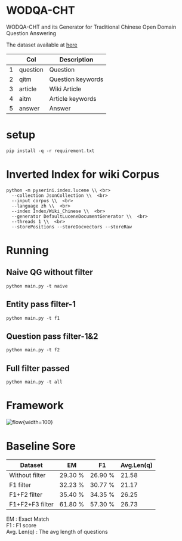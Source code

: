 # WODQA-CHT
WODQA-CHT and its Generator for Traditional Chinese Open Domain Question Answering

The dataset available at [here](https://github.com/swguo/WODQA-CHT/blob/main/data/wodqa_cnt.csv)

|| Col  | Description  | 
|---|---|---|
|1|  question   | Question | 
|2|  qitm        | Question keywords  | 
|3|  article     | Wiki Article  | 
|4|  aitm       | Article keywords  | 
|5|  answer        | Answer  | 


# setup
```
pip install -q -r requirement.txt
```
# Inverted Index for wiki Corpus
```
python -m pyserini.index.lucene \\ <br>
  --collection JsonCollection \\  <br>
  --input corpus \\  <br>
  --language zh \\  <br>
  --index Index/Wiki_Chinese \\  <br>
  --generator DefaultLuceneDocumentGenerator \\  <br>
  --threads 1 \\  <br>
  --storePositions --storeDocvectors --storeRaw
```  
  
 # Running
 
 ## Naive QG without filter
 ```
 python main.py -t naive
 ```
 
 ## Entity pass filter-1
 ```
 python main.py -t f1
 ```
 
 ## Question pass filter-1&2
 ```
 python main.py -t f2
 ```
  
 ## Full filter passed
 ```
 python main.py -t all
 ```
 
 # Framework

![flow](https://user-images.githubusercontent.com/5722978/189902323-be43b401-edcd-4f73-80fe-d25f96522173.jpg){width=100}


 # Baseline Sore
 
| Dataset  | EM  | F1  | Avg.Len(q)  |  
|---|---|---|---|
|  Without filter   | 29.30 %  | 26.90 %  | 21.58  |
|  F1 filter        | 32.23 %  | 30.77 %  | 21.17  |
|  F1+F2 filter     | 35.40 %  | 34.35 %  | 26.25  |
|  F1+F2+F3 filter  | 61.80 %  | 57.30 %  | 26.73  |

EM : Exact Match <br>
F1 : F1 score <br> 
Avg. Len(q) : The avg length of questions <br>
